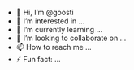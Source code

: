 - 👋 Hi, I’m @goosti
- 👀 I’m interested in ...
- 🌱 I’m currently learning ...
- 💞️ I’m looking to collaborate on ...
- 📫 How to reach me ...
- ⚡ Fun fact: ...

<!---
goosti/goosti is a ✨ special ✨ repository because its `README.md` (this file) appears on your GitHub profile.
You can click the Preview link to take a look at your changes.
--->
